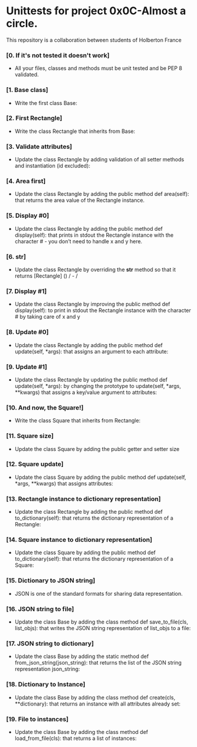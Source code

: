 
# Unittests for project 0x0C-Almost a circle.

This repository is a collaboration between students of Holberton  France

### [0. If it's not tested it doesn't work]
* All your files, classes and methods must be unit tested and be PEP 8 validated.


### [1. Base class]
* Write the first class Base:


### [2. First Rectangle]
* Write the class Rectangle that inherits from Base:


### [3. Validate attributes]
* Update the class Rectangle by adding validation of all setter methods and instantiation (id excluded):


### [4. Area first]
* Update the class Rectangle by adding the public method def area(self): that returns the area value of the Rectangle instance.


### [5. Display #0]
* Update the class Rectangle by adding the public method def display(self): that prints in stdout the Rectangle instance with the character # - you don’t need to handle x and y here.

### [6. __str__]
* Update the class Rectangle by overriding the __str__ method so that it returns [Rectangle] (<id>) <x>/<y> - <width>/<height>


### [7. Display #1]
* Update the class Rectangle by improving the public method def display(self): to print in stdout the Rectangle instance with the character # by taking care of x and y


### [8. Update #0]
* Update the class Rectangle by adding the public method def update(self, *args): that assigns an argument to each attribute:


### [9. Update #1]
* Update the class Rectangle by updating the public method def update(self, *args): by changing the prototype to update(self, *args, **kwargs) that assigns a key/value argument to attributes:


### [10. And now, the Square!]
* Write the class Square that inherits from Rectangle:


### [11. Square size]
* Update the class Square by adding the public getter and setter size


### [12. Square update]
* Update the class Square by adding the public method def update(self, *args, **kwargs) that assigns attributes:


### [13. Rectangle instance to dictionary representation]
* Update the class Rectangle by adding the public method def to_dictionary(self): that returns the dictionary representation of a Rectangle:


### [14. Square instance to dictionary representation]
* Update the class Square by adding the public method def to_dictionary(self): that returns the dictionary representation of a Square:


### [15. Dictionary to JSON string]
* JSON is one of the standard formats for sharing data representation.


### [16. JSON string to file]
* Update the class Base by adding the class method def save_to_file(cls, list_objs): that writes the JSON string representation of list_objs to a file:


### [17. JSON string to dictionary]
* Update the class Base by adding the static method def from_json_string(json_string): that returns the list of the JSON string representation json_string:


### [18. Dictionary to Instance]
* Update the class Base by adding the class method def create(cls, **dictionary): that returns an instance with all attributes already set:


### [19. File to instances]
* Update the class Base by adding the class method def load_from_file(cls): that returns a list of instances:

